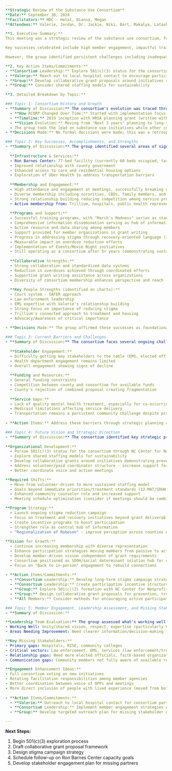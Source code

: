 ```yaml
---
**Strategic Review of the Substance Use Consortium**
**Date:** September 30, 2024
**Facilitators:** MDC - Hetal, Dianna, Megan
**Attendees:** Valerie, Jordan, Dr. Jackie, Niki, Bart, Makalya, Latasha, Janae, Shirley, Dr. Revels

**1. Executive Summary:**
This meeting was a strategic review of the substance use consortium, focusing on its history, successes, challenges, and future direction. The discussion, led primarily by Valerie, traced the consortium's significant growth from a small, grant-funded group of four entities in 2019 to a large coalition of over 70 agencies. 

Key successes celebrated include high member engagement, impactful training events like "March's Madness," progress in addressing stigma through recovery-oriented language initiatives, and a tangible contribution to overdose reduction. Major infrastructure wins include the Ron Barnes Center with 77 beds (currently at 60 beds with hopes to reach full capacity by end of year), opening in July, and improved relationships with the county. The consortium has also facilitated resource and data sharing, provided support for grant writing, and explored innovative solutions like Uber Health for transportation barriers.

However, the group identified persistent challenges including inadequate quality mental health treatment for co-occurring disorders, Medicaid limitations, funding competition between the county and consortium, and the county's rejection of a combined proposal. Getting key stakeholders to the table remains difficult, particularly EMS, elected officials, faith-based organizations, and the health department. The primary strategic imperative identified is the need to evolve the consortium's vision beyond simply meeting grant deliverables, with consideration of establishing a 501(c)(3) status for the consortium.

**2. Key Action Items/Commitments:**
- **Consortium Leadership:** Explore 501(c)(3) status for the consortium through NC Center for Nonprofits
- **Valerie:** Reach out to local hospital contact to encourage participation
- **Group:** Develop collaborative grant proposals around initiatives showing prevention funding utilization
- **Group:** Consider shared staffing models for sustainability

**3. Detailed Breakdown by Topic:**

### Topic 1: Consortium History and Growth
- **Summary of Discussion:** The consortium's evolution was traced through several key phases:
  - **How RCORP Changed Over Time:** Started with implementation focus, with 4-firm grant applications. Focus shifted from initial grant priorities to broader community needs
  - **Timeline:** 2019 inception with HRSA planning grant (written with UNCP contact), growing from 4 core partners (UNCP, Robinson Health, DFS) to over 70 member agencies
  - **Vision Evolution:** Moving from "Next 3 years" planning to long-term sustainability thinking
  - The group took the lead on substance use initiatives while other coalitions focused on issues like diabetes
- **Decisions Made:** No formal decisions were made; this was a retrospective review.

### Topic 2: Key Successes, Accomplishments, and Strengths
- **Summary of Discussion:** The group identified several areas of significant success across multiple domains:
  
  **Infrastructure & Services:**
  - Ron Barnes Center: 77-bed facility (currently 60 beds occupied, targeting full capacity by year-end)
  - Improved relationship with county government
  - Enhanced access to care and residential housing options  
  - Exploration of Uber Health to address transportation barriers
  
  **Membership and Engagement:**
  - High attendance and engagement at meetings, successfully breaking down silos
  - Diverse membership including sororities, CBOs, family members, and people with lived experience
  - Strong relationship building reducing competition among service providers
  - Active membership from: Trillium, hospitals, public health representatives, law enforcement/EMS
  
  **Programs and Support:**
  - Successful training programs, with "March's Madness" series as standout success (4-6 trainings per year)
  - Comprehensive information dissemination serving as hub of information
  - Active resource and data sharing among members
  - Support provided for member organizations in grant writing
  - Progress in addressing stigma through recovery-oriented language (including Dr. Revels' contributions, skills like Movie Night)
  - Measurable impact on overdose reduction efforts
  - Implementation of Events/Movie Night initiatives
  - Still operating as a consortium after 5+ years (demonstrating sustainability)
  
  **Collaborative Strengths:**
  - Strong collaboration and standardized data systems
  - Reduction in overdoses achieved through coordinated efforts
  - Supportive grant writing assistance across organizations
  - Diversity of consortium membership enhances perspective and reach
  
  **Key People Strengths (identified on charts):**
  - Court system - SAFER approach
  - Law enforcement leadership
  - EMS expertise with Valerie's relationship building
  - Strong focus on importance of reducing stigma
  - Trillium's connected approach to treatment and housing
  - Advocacy/Awareness of critical importance
  
- **Decisions Made:** The group affirmed these successes as foundational for future growth and recognized the critical role of key individuals and organizations.

### Topic 3: Current Barriers and Challenges
- **Summary of Discussion:** The consortium faces several ongoing challenges:
  
  **Stakeholder Engagement:**
  - Difficulty getting key stakeholders to the table (EMS, elected officials, faith-based organizations)
  - Health department engagement remains limited
  - Overall engagement showing signs of decline
  
  **Funding and Resources:**
  - General funding constraints
  - Competition between county and consortium for available funds
  - County's rejection of combined proposal creating fragmentation
  
  **Service Gaps:**
  - Lack of quality mental health treatment, especially for co-occurring disorders
  - Medicaid limitations affecting service delivery
  - Transportation remains a persistent community challenge despite progress
  
- **Action Items:** Address these barriers through strategic planning and targeted outreach.

### Topic 4: Future Vision and Strategic Direction
- **Summary of Discussion:** The consortium identified key strategic priorities and necessary shifts:
  
**Organizational Development:**
  - Pursue 501(c)(3) status for the consortium through NC Center for Nonprofits
  - Explore shared staffing models for sustainability
  - Develop collaborative grants around initiatives demonstrating prevention funding utilization
  - Address volunteer/paid coordinator structure - increase support for existing roles
  - Better coordinate voice and action meetings

**Required Shifts:**
  - Move from volunteer-driven to more sustained staffing model
  - Goals beyond immediate priorities/treatment standards (12-MAT/SDOH)
  - Enhanced community counselor role and increased support
  - Meeting schedule optimization (consider if meetings should be combined)

**Program Strategy:**
  - Launch ongoing stigma reduction campaign
  - Focus on treatment and recovery initiatives beyond grant deliverables
  - Create incentive programs to boost participation
  - Strengthen role as central hub of information
  - "Regionalization of Robeson" - improve perception across counties while strengthening local foundation first ("work on our own house before we expand")
  
**Vision for Growth:**
  - Continue increasing membership with diverse representation
  - Enhance participation strategies moving members from passive to active roles
  - Develop member-driven vision independent of grant requirements
  - Consortium positioned as SDOH/social determinant solution hub for community
  - Focus on "Back to in-person" engagement to rebuild connections
  
- **Action Items/Commitments:**
  - **Consortium Leadership:** Develop long-term stigma campaign strategy
  - **Consortium Leadership:** Create participation incentive structure
  - **Group:** Explore 501(c)(3) formation with NC Center for Nonprofits consultation
  - **Group:** Design collaborative grant proposals for prevention, treatment, and recovery
  - **All Members:** Consider methods for encouraging active participation through rotating facilitation roles

### Topic 5: Member Engagement, Leadership Assessment, and Missing Stakeholders
- **Summary of Discussion:** 

**Leadership Team Evaluation:** The group assessed what's working well and what needs improvement:
- Working Well: Unity/shared vision, respect, expertise (particularly Valerie Bradshaw, Carolyn & Robinson, Trillium), diversity in representation
- Areas Needing Improvement: Need clearer information/decision-making flow between leadership team and organizations, better coordination around roles, more lived experience representation, law enforcement engagement

**Key Missing Stakeholders:**
- Primary gaps: Hospitals, RISE, community colleges
- Critical sectors: Law enforcement, EMS, services (law enforcement/treatment/EMS)
- Relationship gaps: Need more elected officials, faith-based organizations, public health representatives
- Communication gaps: Community members not fully aware of available resources, need more individuals with lived experience in core team roles

**Engagement Enhancement Ideas:**
- Full consortium voting on new initiatives  
- Rotating facilitation responsibilities among member agencies
- Better coordination between voice of OPPs and meetings
- More direct inclusion of people with lived experience (moved from bottom of agenda to more prominent positioning)
  
- **Action Items/Commitments:**
  - **Valerie:** Outreach to local hospital contact for consortium participation
  - **Consortium Leadership:** Implement member engagement strategies during meetings, including asking members to be part of agenda setting
  - **Group:** Develop targeted outreach plan for missing stakeholder groups

---
```


**Next Steps:**
1. Begin 501(c)(3) exploration process
2. Draft collaborative grant proposal framework
3. Design stigma campaign strategy
4. Schedule follow-up on Ron Barnes Center capacity goals
5. Develop stakeholder engagement plan for missing partners